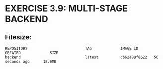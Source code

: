 # EXERCISE 3.9: MULTI-STAGE BACKEND
## Filesize:
```shell
REPOSITORY                          TAG             IMAGE ID       CREATED             SIZE
backend                             latest          cb62a09f8622   56 seconds ago      18.6MB
```